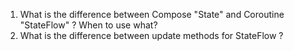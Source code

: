 1. What is the difference between Compose "State" and Coroutine "StateFlow" ? 
   When to use what?
2. What is the difference between update methods for StateFlow ?
   